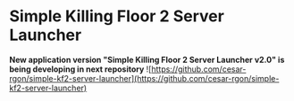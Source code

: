 Simple Killing Floor 2 Server Launcher
======================================

**New application version "Simple Killing Floor 2 Server Launcher v2.0" is being developing in next repository**
![https://github.com/cesar-rgon/simple-kf2-server-launcher](https://github.com/cesar-rgon/simple-kf2-server-launcher)
